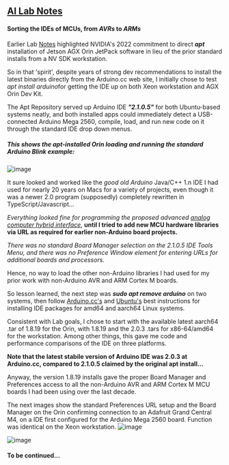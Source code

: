 ## <u>AI Lab Notes</u>

#### Sorting the IDEs of MCUs, from *AVRs* to *ARMs*

Earlier Lab [Notes](https://github.com/rtrelease/Jetson-Symbolics/blob/main/OrinInstall2Graal.md) highlighted NVIDIA's 2022 commitment to direct ***apt*** installation of Jetson AGX Orin JetPack software in lieu of the prior standard installs from a NV SDK workstation.

So in that 'spirit', despite years of strong dev recommendations to install the latest binaries directly from the Arduino.cc web site, I initially chose to test *apt install arduino*for getting the IDE up on both Xeon workstation and AGX Orin Dev Kit.

The Apt Repository served up Arduino IDE ***"2.1.0.5"*** for both Ubuntu-based systems neatly, and both installed apps could immediately detect a USB-connected Arduino Mega 2560, compile, load, and run new code on it through the standard IDE drop down menus.

##### *This shows the* apt-installed *Orin loading and running the standard Arduino Blink example:*
![image](https://user-images.githubusercontent.com/71346897/211949994-44ac7020-c0b0-4852-8e20-7837a2a7ff54.jpeg)

It sure looked and worked like the *good old Arduino* Java/C++ 1.n IDE I had used for nearly 20 years on Macs for a variety of projects, even though it was a newer 2.0 program (supposedly) completely rewritten in TypeScript/Javascript...

*Everything looked fine for programming the proposed advanced [analog computer hybrid interface](https://github.com/rtrelease/Jetson-Symbolics/blob/main/Arduino.md)*, **until I tried to add new MCU hardware libraries via URL as required for earlier non-Arduino board projects.**

*There was no standard Board Manager selection on the 2.1.0.5 IDE Tools Menu, and there was no Preference Window element for entering URLs for additional boards and processors.*

Hence, no way to load the other non-Arduino libraries I had used for my prior work with non-Arduino AVR and ARM Cortex M boards.

So lesson learned, the next step was ***sudo apt remove arduino*** on two systems, then follow [Arduino.cc's](https://www.arduino.cc/en/software) and [Ubuntu's](https://ubuntu.com/tutorials/install-the-arduino-ide) best instructions for installing IDE packages for amd64 and aarch64 Linux systems.

Consistent with Lab goals, I chose to start with the available latest aarch64 .tar of 1.8.19 for the Orin, with 1.8.19 and the 2.0.3 .tars for x86-64/amd64 for the workstation.  Among other things, this gave me code and performance comparisons of the IDE on three platforms.

**Note that the latest stabile version of Arduino IDE was 2.0.3 at Arduino.cc, compared to 2.1.0.5 claimed by the original apt install...**

Anyway, the version 1.8.19 installs gave the proper Board Manager and Preferences access to all the non-Arduino AVR and ARM Cortex M MCU boards I had been using over the last decade.

The next images show the standard Preferences URL setup and the Board Manager on the Orin confirming connection to an Adafruit Grand Central M4, on a IDE first configured for the Arduino Mega 2560 board.  Function was identical on the Xeon workstation.
![image](https://user-images.githubusercontent.com/71346897/211956552-4c7c4c3b-9cd2-4a77-b062-a73a1468c0d6.png)

![image](https://user-images.githubusercontent.com/71346897/211956806-2b375334-26c8-40af-86b1-85cbf9144777.jpeg)


#### To be continued...
